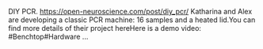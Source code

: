 DIY PCR. https://open-neuroscience.com/post/diy_pcr/
Katharina and Alex are developing a classic PCR machine: 16 samples and a heated lid.You can find more details of their project hereHere is a demo video: #Benchtop#Hardware ...
